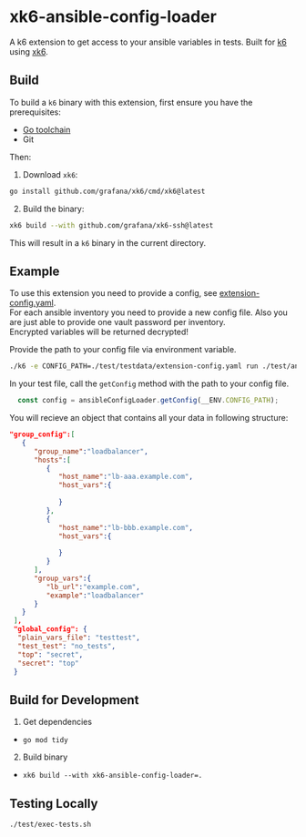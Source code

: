 # xk6-ansible-config-loader

A k6 extension to get access to your ansible variables in tests. Built for [k6](https://github.com/grafana/k6) using [xk6](https://github.com/grafana/xk6).

## Build

To build a `k6` binary with this extension, first ensure you have the prerequisites:

- [Go toolchain](https://go101.org/article/go-toolchain.html)
- Git

Then:

1. Download `xk6`:

  ```bash
  go install github.com/grafana/xk6/cmd/xk6@latest
  ```

2. Build the binary:

  ```bash
  xk6 build --with github.com/grafana/xk6-ssh@latest
  ```

This will result in a `k6` binary in the current directory.

## Example

To use this extension you need to provide a config, see [extension-config.yaml](./test/testdata/extension-config.yaml).  
For each ansible inventory you need to provide a new config file. Also you are just able to provide one vault password per inventory.  
Encrypted variables will be returned decrypted!  

Provide the path to your config file via environment variable.  

```bash
./k6 -e CONFIG_PATH=./test/testdata/extension-config.yaml run ./test/ansible.test.js
```

In your test file, call the `getConfig` method with the path to your config file.  

```typescript
  const config = ansibleConfigLoader.getConfig(__ENV.CONFIG_PATH);
```

You will recieve an object that contains all your data in following structure:  

```json
"group_config":[
   {
      "group_name":"loadbalancer",
      "hosts":[
         {
            "host_name":"lb-aaa.example.com",
            "host_vars":{
               
            }
         },
         {
            "host_name":"lb-bbb.example.com",
            "host_vars":{
               
            }
         }
      ],
      "group_vars":{
         "lb_url":"example.com",
         "example":"loadbalancer"
      }
   } 
 ],
 "global_config": {
  "plain_vars_file": "testtest",
  "test_test": "no_tests",
  "top": "secret",
  "secret": "top"
 }
```

## Build for Development

1. Get dependencies
- `go mod tidy`

2. Build binary
- `xk6 build --with xk6-ansible-config-loader=.`

## Testing Locally

`./test/exec-tests.sh`
